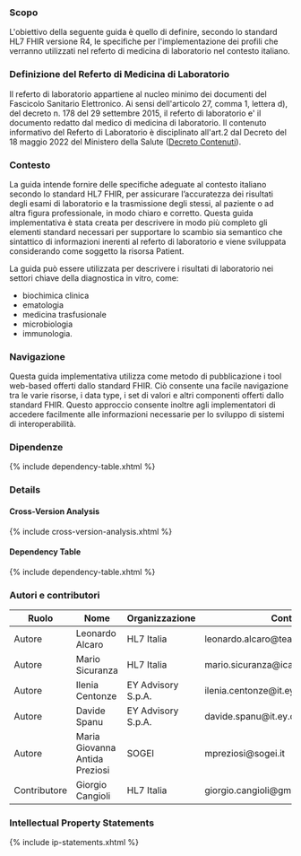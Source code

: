 ### Scopo
L'obiettivo della seguente guida è quello di definire, secondo lo standard HL7 FHIR versione R4, le specifiche per l'implementazione dei profili che verranno utilizzati nel referto di medicina di laboratorio nel contesto italiano.   

### Definizione del Referto di Medicina di Laboratorio
Il referto di laboratorio appartiene al nucleo minimo dei documenti del Fascicolo Sanitario Elettronico.
Ai sensi dell'articolo 27, comma 1, lettera d), del  decreto n. 178 del 29 settembre 2015,  il referto di laboratorio e' il documento redatto dal medico di medicina di laboratorio. 
Il contenuto informativo del Referto di Laboratorio è disciplinato all'art.2 dal Decreto del 18 maggio 2022 del Ministero della Salute ([Decreto Contenuti](https://www.gazzettaufficiale.it/eli/id/2022/07/11/22A03960)). 

### Contesto
La guida intende fornire delle specifiche adeguate al contesto italiano secondo lo standard HL7 FHIR, per assicurare l’accuratezza dei risultati degli esami di laboratorio e la trasmissione degli stessi, al paziente o ad altra figura professionale, in modo chiaro e corretto.
Questa guida implementativa è stata creata per descrivere in modo più completo gli elementi standard necessari per supportare lo scambio sia semantico che sintattico di informazioni inerenti al referto di laboratorio e viene sviluppata considerando come soggetto la risorsa Patient. 

La guida può essere utilizzata  per descrivere i risultati di laboratorio nei settori chiave della diagnostica in vitro, come:
- biochimica clinica
- ematologia 
- medicina trasfusionale
- microbiologia 
- immunologia.

### Navigazione
Questa guida implementativa utilizza come metodo di pubblicazione i tool web-based offerti dallo standard FHIR. Ciò consente una facile navigazione tra le varie risorse, i data type, i set di valori e altri componenti offerti dallo standard FHIR. 
Questo approccio consente inoltre agli implementatori di accedere facilmente alle informazioni necessarie per lo sviluppo di sistemi di interoperabilità.

### Dipendenze
{% include dependency-table.xhtml %}

### Details
#### Cross-Version Analysis
{% include cross-version-analysis.xhtml %}
#### Dependency Table
{% include dependency-table.xhtml %}

### Autori e contributori

<table>
<thead>
<tr class="header">
<th>Ruolo</th>
<th>Nome</th>
<th>Organizzazione</th>
<th>Contatto</th>
</tr>
</thead>
<tbody>
<tr class="odd">
<td>Autore</td>
<td>Leonardo Alcaro</td>
<td>HL7 Italia</td>
<td>leonardo.alcaro@teamdigitale.governo.it</td>
</tr>
<tr class="even">
<td>Autore</td>
<td>Mario Sicuranza</td>
<td>HL7 Italia</td>
<td>mario.sicuranza@icar.cnr.it</td>
</tr>
<tr class="odd">
<td>Autore</td>
<td>Ilenia Centonze</td>
<td>EY Advisory S.p.A.</td>
<td>ilenia.centonze@it.ey.com</td>
</tr>
<tr class="odd">
<td>Autore</td>
<td>Davide Spanu</td>
<td>EY Advisory S.p.A.</td>
<td>davide.spanu@it.ey.com</td>
</tr>
<tr class="even">
<td>Autore</td>
<td>Maria Giovanna Antida Preziosi</td>
<td>SOGEI</td>
<td>mpreziosi@sogei.it</td>
</tr>
<tr class="odd">
<td>Contributore</td>
<td>Giorgio Cangioli</td>
<td>HL7 Italia</td>
<td>giorgio.cangioli@gmail.com</td>
</tr>
</tbody>
</table>

### Intellectual Property Statements
{% include ip-statements.xhtml %}